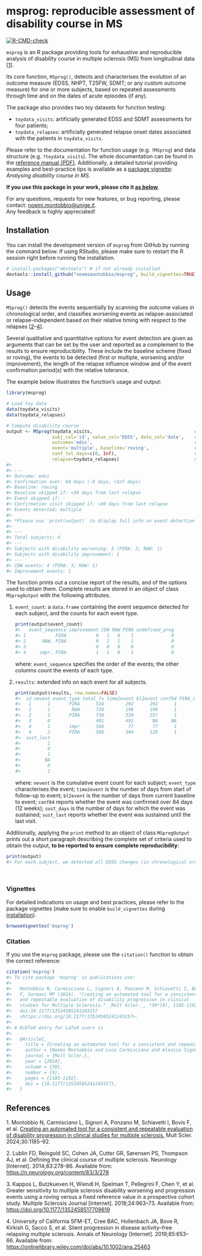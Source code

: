 
<!-- README.md is generated from README.Rmd. Please only edit README.Rmd -->

# msprog: reproducible assessment of disability course in MS

<!-- badges: start -->

[![R-CMD-check](https://github.com/noemimontobbio/msprog/actions/workflows/R-CMD-check.yaml/badge.svg)](https://github.com/noemimontobbio/msprog/actions/workflows/R-CMD-check.yaml)
<!-- badges: end -->

`msprog` is an R package providing tools for exhaustive and reproducible
analysis of disability course in multiple sclerosis (MS) from
longitudinal data \[[1](#ref-msprog2024)\].

Its core function, `MSprog()`, detects and characterises the evolution
of an outcome measure (EDSS, NHPT, T25FW, SDMT; or any custom outcome
measure) for one or more subjects, based on repeated assessments through
time and on the dates of acute episodes (if any).

The package also provides two toy datasets for function testing:

- `toydata_visits`: artificially generated EDSS and SDMT assessments for
  four patients;
- `toydata_relapses`: artificially generated relapse onset dates
  associated with the patients in `toydata_visits`.

Please refer to the documentation for function usage (e.g. `?MSprog`)
and data structure (e.g. `?toydata_visits`). The whole documentation can
be found in the [reference manual (PDF)](msprog.pdf). Additionally, a
detailed tutorial providing examples and best-practice tips is available
as a [package vignette](#vignette): *Analysing disability course in MS*.

<!-- The outcome computation can be run locally on any computer with R version $\geq$ 3.5.0 (see installation instructions below), or online via a user-friendly [web application](https://msprog.shinyapps.io/msprog/). -->

**If you use this package in your work, please cite it [as
below](#citation)**.

For any questions, requests for new features, or bug reporting, please
contact: noemi.montobbio@unige.it.<br /> Any feedback is highly
appreciated!

<a id="install"></a>

## Installation

You can install the development version of `msprog` from GitHub by
running the command below. If using RStudio, please make sure to restart
the R session right before running the installation.

``` r
# install.packages("devtools") # if not already installed
devtools::install_github("noemimontobbio/msprog", build_vignettes=TRUE)
```

## Usage

`MSprog()` detects the events sequentially by scanning the outcome
values in chronological order, and classifies worsening events as
relapse-associated or relapse-independent based on their relative timing
with respect to the relapses
\[[2](#ref-lublin2014)–[4](#ref-silent2019)\].

Several qualitative and quantitative options for event detection are
given as arguments that can be set by the user and reported as a
complement to the results to ensure reproducibility. These include the
baseline scheme (fixed or roving), the events to be detected (first or
multiple, worsening and/or improvement), the length of the relapse
influence window and of the event confirmation period(s) with the
relative tolerance.

The example below illustrates the function’s usage and output:

``` r
library(msprog)

# Load toy data
data(toydata_visits)
data(toydata_relapses)

# Compute disability course
output <- MSprog(toydata_visits,                                      # provide data on visits
                 subj_col='id', value_col='EDSS', date_col='date',    # specify column names
                 outcome='edss',                                      # specify outcome type
                 event='multiple', baseline='roving',                 # modify default options
                 conf_tol_days=c(0, Inf),                             # modify default options
                 relapse=toydata_relapses)                            # provide data on relapses
#> 
#> ---
#> Outcome: edss
#> Confirmation over: 84 days (-0 days, +Inf days)
#> Baseline: roving
#> Baseline skipped if: <30 days from last relapse
#> Event skipped if: -
#> Confirmation visit skipped if: <30 days from last relapse
#> Events detected: multiple
#> 
#> *Please use `print(output)` to display full info on event detection criteria*
#> 
#> ---
#> Total subjects: 4
#> ---
#> Subjects with disability worsening: 3 (PIRA: 3; RAW: 1)
#> Subjects with disability improvement: 1
#> ---
#> CDW events: 4 (PIRA: 3; RAW: 1)
#> Improvement events: 1
```

The function prints out a concise report of the results, and of the
options used to obtain them. Complete results are stored in an object of
class `MSprogOutput` with the following attributes.

1.  `event_count`: a `data.frame` containing the event sequence detected
    for each subject, and the counts for each event type.

    ``` r
    print(output$event_count)
    #>   event_sequence improvement CDW RAW PIRA undefined_prog
    #> 1           PIRA           0   1   0    1              0
    #> 2      RAW, PIRA           0   2   1    1              0
    #> 3                          0   0   0    0              0
    #> 4     impr, PIRA           1   1   0    1              0
    ```

    where: `event_sequence` specifies the order of the events; the other
    columns count the events of each type.

2.  `results`: extended info on each event for all subjects.

    ``` r
    print(output$results, row.names=FALSE)
    #>  id nevent event_type total_fu time2event bl2event conf84 PIRA_conf84 sust_days
    #>   1      1       PIRA      534        292      292      1           1       242
    #>   2      1        RAW      730        198      198      1          NA        84
    #>   2      2       PIRA      730        539      257      1           1       191
    #>   3      0                 491        491       NA     NA          NA        NA
    #>   4      1       impr      586         77       77      1          NA        98
    #>   4      2       PIRA      586        304      129      1           1       282
    #>  sust_last
    #>          1
    #>          0
    #>          1
    #>         NA
    #>          0
    #>          1
    ```

    where: `nevent` is the cumulative event count for each subject;
    `event_type` characterises the event; `time2event` is the number of
    days from start of follow-up to event; `bl2event` is the number of
    days from current baseline to event; `conf84` reports whether the
    event was confirmed over 84 days (12 weeks); `sust_days` is the
    number of days for which the event was sustained; `sust_last`
    reports whether the event was sustained until the last visit.

Additionally, applying the `print` method to an object of class
`MSprogOutput` prints out a short paragraph describing the complete set
of criteria used to obtain the output, **to be reported to ensure
complete reproducibility**:

``` r
print(output)
#> For each subject, we detected all EDSS changes (in chronological order) confirmed over 84 days or more. A visit could not be used as confirmation if occurring within 30 days after the onset of a relapse. A roving baseline scheme was applied where the reference value was updated after each confirmed worsening or improvement event. The new baseline was set at the first available confirmation visit. Whenever the current baseline fell within 30 days after the onset of a relapse, , it was moved to the next available visit. A confirmed EDSS worsening event was labelled as RAW if occurring within 90 days after the onset of a relapse. A confirmed EDSS worsening event was labelled as PIRA if no relapses started in the interval from 90 days before the event to 30 days after the event, or from 90 days before confirmation to 30 days after confirmation.
```

<br />

<a id="vignette"></a>

### Vignettes

For detailed indications on usage and best practices, please refer to
the package vignettes (make sure to enable `build_vignettes` during
[installation](#install)).

``` r
browseVignettes('msprog')
```

<a id="citation"></a>

### Citation

If you use the `msprog` package, please use the `citation()` function to
obtain the correct reference:

``` r
citation('msprog')
#> To cite package 'msprog' in publications use:
#> 
#>   Montobbio N, Carmisciano L, Signori A, Ponzano M, Schiavetti I, Bovis
#>   F, Sormani MP (2024). "Creating an automated tool for a consistent
#>   and repeatable evaluation of disability progression in clinical
#>   studies for Multiple Sclerosis." _Mult Scler._, *30*(9), 1185-1192.
#>   doi:10.1177/13524585241243157
#>   <https://doi.org/10.1177/13524585241243157>.
#> 
#> A BibTeX entry for LaTeX users is
#> 
#>   @Article{,
#>     title = {Creating an automated tool for a consistent and repeatable evaluation of disability progression in clinical studies for Multiple Sclerosis},
#>     author = {Noemi Montobbio and Luca Carmisciano and Alessio Signori and Marta Ponzano and Irene Schiavetti and Francesca Bovis and Maria Pia Sormani},
#>     journal = {Mult Scler.},
#>     year = {2024},
#>     volume = {30},
#>     number = {9},
#>     pages = {1185-1192},
#>     doi = {10.1177/13524585241243157},
#>   }
```

## References

<div id="refs" class="references csl-bib-body">

<div id="ref-msprog2024" class="csl-entry">

1\. Montobbio N, Carmisciano L, Signori A, Ponzano M, Schiavetti I,
Bovis F, et al. [Creating an automated tool for a consistent and
repeatable evaluation of disability progression in clinical studies for
multiple sclerosis.](https://doi.org/10.1177/13524585241243157) Mult
Scler. 2024;30:1185–92.

</div>

<div id="ref-lublin2014" class="csl-entry">

2\. Lublin FD, Reingold SC, Cohen JA, Cutter GR, Sørensen PS, Thompson
AJ, et al. Defining the clinical course of multiple sclerosis. Neurology
\[Internet\]. 2014;83:278–86. Available from:
<https://n.neurology.org/content/83/3/278>

</div>

<div id="ref-kappos2018" class="csl-entry">

3\. Kappos L, Butzkueven H, Wiendl H, Spelman T, Pellegrini F, Chen Y,
et al. Greater sensitivity to multiple sclerosis disability worsening
and progression events using a roving versus a fixed reference value in
a prospective cohort study. Multiple Sclerosis Journal \[Internet\].
2018;24:963–73. Available from:
<https://doi.org/10.1177/1352458517709619>

</div>

<div id="ref-silent2019" class="csl-entry">

4\. University of California SFM-ET, Cree BAC, Hollenbach JA, Bove R,
Kirkish G, Sacco S, et al. Silent progression in disease activity–free
relapsing multiple sclerosis. Annals of Neurology \[Internet\].
2019;85:653–66. Available from:
<https://onlinelibrary.wiley.com/doi/abs/10.1002/ana.25463>

</div>

</div>
